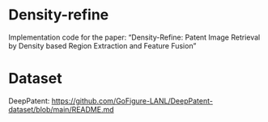 # Density-refine
Implementation code for the paper: “Density-Refine: Patent Image Retrieval by Density based Region Extraction and Feature Fusion”
# Dataset
DeepPatent: https://github.com/GoFigure-LANL/DeepPatent-dataset/blob/main/README.md
